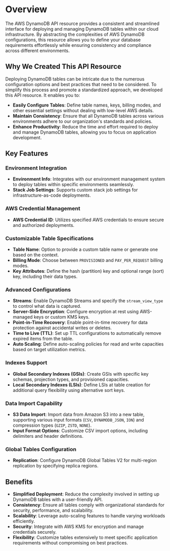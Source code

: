 # Overview

The AWS DynamoDB API resource provides a consistent and streamlined interface for deploying and managing DynamoDB tables within our cloud infrastructure. By abstracting the complexities of AWS DynamoDB configurations, this resource allows you to define your database requirements effortlessly while ensuring consistency and compliance across different environments.

## Why We Created This API Resource

Deploying DynamoDB tables can be intricate due to the numerous configuration options and best practices that need to be considered. To simplify this process and promote a standardized approach, we developed this API resource. It enables you to:

- **Easily Configure Tables**: Define table names, keys, billing modes, and other essential settings without dealing with low-level AWS details.
- **Maintain Consistency**: Ensure that all DynamoDB tables across various environments adhere to our organization's standards and policies.
- **Enhance Productivity**: Reduce the time and effort required to deploy and manage DynamoDB tables, allowing you to focus on application development.

## Key Features

### Environment Integration

- **Environment Info**: Integrates with our environment management system to deploy tables within specific environments seamlessly.
- **Stack Job Settings**: Supports custom stack job settings for infrastructure-as-code deployments.

### AWS Credential Management

- **AWS Credential ID**: Utilizes specified AWS credentials to ensure secure and authorized deployments.

### Customizable Table Specifications

- **Table Name**: Option to provide a custom table name or generate one based on the context.
- **Billing Mode**: Choose between `PROVISIONED` and `PAY_PER_REQUEST` billing modes.
- **Key Attributes**: Define the hash (partition) key and optional range (sort) key, including their data types.

### Advanced Configurations

- **Streams**: Enable DynamoDB Streams and specify the `stream_view_type` to control what data is captured.
- **Server-Side Encryption**: Configure encryption at rest using AWS-managed keys or custom KMS keys.
- **Point-in-Time Recovery**: Enable point-in-time recovery for data protection against accidental writes or deletes.
- **Time to Live (TTL)**: Set up TTL configurations to automatically remove expired items from the table.
- **Auto Scaling**: Define auto-scaling policies for read and write capacities based on target utilization metrics.

### Indexes Support

- **Global Secondary Indexes (GSIs)**: Create GSIs with specific key schemas, projection types, and provisioned capacities.
- **Local Secondary Indexes (LSIs)**: Define LSIs at table creation for additional query flexibility using alternative sort keys.

### Data Import Capability

- **S3 Data Import**: Import data from Amazon S3 into a new table, supporting various input formats (`CSV`, `DYNAMODB_JSON`, `ION`) and compression types (`GZIP`, `ZSTD`, `NONE`).
- **Input Format Options**: Customize CSV import options, including delimiters and header definitions.

### Global Tables Configuration

- **Replication**: Configure DynamoDB Global Tables V2 for multi-region replication by specifying replica regions.

## Benefits

- **Simplified Deployment**: Reduce the complexity involved in setting up DynamoDB tables with a user-friendly API.
- **Consistency**: Ensure all tables comply with organizational standards for security, performance, and scalability.
- **Scalability**: Leverage auto-scaling features to handle varying workloads efficiently.
- **Security**: Integrate with AWS KMS for encryption and manage credentials securely.
- **Flexibility**: Customize tables extensively to meet specific application requirements without compromising on best practices.
